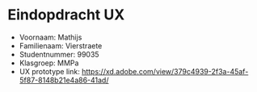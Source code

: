 # Eindopdracht UX

- Voornaam: Mathijs
- Familienaam: Vierstraete
- Studentnummer: 99035
- Klasgroep: MMPa
- UX prototype link: https://xd.adobe.com/view/379c4939-2f3a-45af-5f87-8148b21e4a86-41ad/